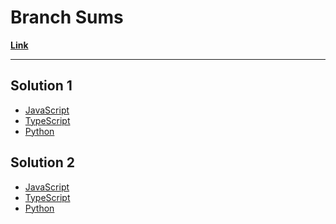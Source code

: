 # Branch Sums

[**Link**](https://www.algoexpert.io/questions/Branch%20Sums)

---

## Solution 1

- [JavaScript](./solution_1/branch-sums.js)
- [TypeScript](./solution_1/branch-sums.ts)
- [Python](./solution_1/branch-sums.ts)

## Solution 2

- [JavaScript]()
- [TypeScript]()
- [Python]()
